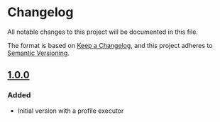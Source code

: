 # Changelog
All notable changes to this project will be documented in this file.

The format is based on [Keep a Changelog](https://keepachangelog.com/en/1.0.0/),
and this project adheres to [Semantic Versioning](https://semver.org/spec/v2.0.0.html).

## [1.0.0]
### Added
- Initial version with a profile executor

[1.1.0-SNAPSHOT]: https://gitlab.com/line-profiler-pycharm/line-profiler-pycharm-plugin/tree/dev
[1.0.0]: https://gitlab.com/line-profiler-pycharm/line-profiler-pycharm-plugin/-/tags/1.0.0
